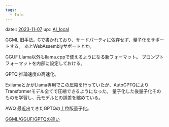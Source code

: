```yaml
---
tags:
  - Info
---
```


date:: [2023-11-07](/Daily_Note/2023-11-07.md)
up:: [AI_local](../Bar/AI/AI_local.md)

GGML
旧手法。Cで書かれており、サードパーティに依存せず、量子化をサポートする。
あとWebAssemblyサポートとか。

GGUF
Llama以外もllama.cppで使えるようになる新フォーマット。
プロンプトフォーマットを内部に設定しておける。

GPTQ
推論速度の高速化。

ExllamaとかがLlama専用でこの圧縮を行っていたが、AutoGPTQによりTransformerモデル全てで圧縮できるようになった。
量子化した後量子化そのものを学習し、元モデルとの誤差を縮めている。

AWQ
最近出てきたGPTQの上位版量子化。


[GGML/GGUF/GPTQの違い](https://zenn.dev/kun432/scraps/6fc012752afa62)
